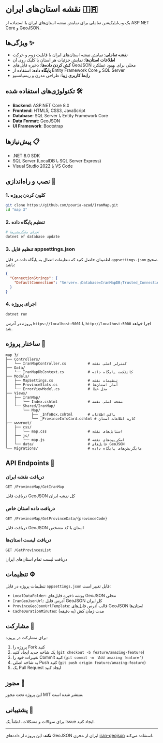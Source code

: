 # نقشه استان‌های ایران 🇮🇷

یک وب‌اپلیکیشن تعاملی برای نمایش نقشه استان‌های ایران با استفاده از ASP.NET Core و GeoJSON.

## ویژگی‌ها ✨

- **نقشه تعاملی**: نمایش نقشه استان‌های ایران با قابلیت زوم و حرکت
- **اطلاعات استان‌ها**: نمایش جزئیات هر استان با کلیک روی آن
- **کش کردن داده‌ها**: ذخیره فایل‌های GeoJSON محلی برای بهبود عملکرد
- **پایگاه داده**: استفاده از Entity Framework Core و SQL Server
- **رابط کاربری زیبا**: طراحی مدرن و ریسپانسیو

## تکنولوژی‌های استفاده شده 🛠️

- **Backend**: ASP.NET Core 8.0
- **Frontend**: HTML5, CSS3, JavaScript
- **Database**: SQL Server با Entity Framework Core
- **Data Format**: GeoJSON
- **UI Framework**: Bootstrap

## پیش‌نیازها 📋

- .NET 8.0 SDK
- SQL Server (LocalDB یا SQL Server Express)
- Visual Studio 2022 یا VS Code

## نصب و راه‌اندازی 🚀

### 1. کلون کردن پروژه
```bash
git clone https://github.com/pouria-azad/IranMap.git
cd "map 3"
```

### 2. تنظیم پایگاه داده
```bash
# اجرای مایگریشن‌ها
dotnet ef database update
```

### 3. تنظیم فایل appsettings.json
اطمینان حاصل کنید که تنظیمات اتصال به پایگاه داده در فایل `appsettings.json` صحیح باشد:

```json
{
  "ConnectionStrings": {
    "DefaultConnection": "Server=.;Database=IranMapDB;Trusted_Connection=True;MultipleActiveResultSets=true;Encrypt=True;TrustServerCertificate=True"
  }
}
```

### 4. اجرای پروژه
```bash
dotnet run
```

پروژه در آدرس `https://localhost:5001` یا `http://localhost:5000` اجرا خواهد شد.

## ساختار پروژه 📁

```
map 3/
├── Controllers/
│   └── IranMapController.cs          # کنترلر اصلی نقشه
├── Data/
│   └── IranMapDbContext.cs           # کانتکست پایگاه داده
├── Models/
│   ├── MapSettings.cs                # تنظیمات نقشه
│   ├── ProvinceStats.cs              # آمار استان‌ها
│   └── ErrorViewModel.cs             # مدل خطا
├── Views/
│   ├── IranMap/
│   │   └── Index.cshtml              # صفحه اصلی نقشه
│   └── Shared/IranMap/
│       └── Map/
│           ├── _InfoBox.cshtml       # باکس اطلاعات
│           └── _ProvinceInfoCard.cshtml # کارت اطلاعات استان
├── wwwroot/
│   ├── css/
│   │   └── map.css                   # استایل‌های نقشه
│   ├── js/
│   │   └── map.js                    # اسکریپت‌های نقشه
│   └── data/                         # فایل‌های GeoJSON
└── Migrations/                       # مایگریشن‌های پایگاه داده
```

## API Endpoints 🔌

### دریافت نقشه ایران
```
GET /ProvinceMap/GetIranMap
```
دریافت فایل GeoJSON کل نقشه ایران

### دریافت داده استان خاص
```
GET /ProvinceMap/GetProvinceData/{provinceCode}
```
دریافت فایل GeoJSON استان با کد مشخص

### دریافت لیست استان‌ها
```
GET /GetProvincesList
```
دریافت لیست تمام استان‌های ایران

## تنظیمات ⚙️

تنظیمات پروژه در فایل `appsettings.json` قابل تغییر است:

- `LocalDataFolder`: پوشه ذخیره فایل‌های GeoJSON محلی
- `IranGeoJsonUrl`: آدرس فایل GeoJSON کل ایران
- `ProvinceGeoJsonUrlTemplate`: قالب آدرس فایل‌های GeoJSON استان‌ها
- `CacheDurationMinutes`: مدت زمان کش (به دقیقه)

## مشارکت 🤝

برای مشارکت در پروژه:

1. پروژه را Fork کنید
2. یک شاخه جدید ایجاد کنید (`git checkout -b feature/amazing-feature`)
3. تغییرات خود را Commit کنید (`git commit -m 'Add amazing feature'`)
4. به شاخه اصلی Push کنید (`git push origin feature/amazing-feature`)
5. یک Pull Request ایجاد کنید

## مجوز 📄

این پروژه تحت مجوز MIT منتشر شده است.

## پشتیبانی 💬

برای سوالات و مشکلات، لطفاً یک Issue ایجاد کنید.

---

**نکته**: این پروژه از داده‌های GeoJSON ایران از مخزن [iran-geojson](https://codeberg.org/mokazemi/iran-geojson) استفاده می‌کند. 
